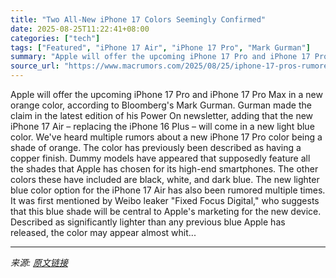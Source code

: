 ```yaml
---
title: "Two All-New iPhone 17 Colors Seemingly Confirmed"
date: 2025-08-25T11:22:41+08:00
categories: ["tech"]
tags: ["Featured", "iPhone 17 Air", "iPhone 17 Pro", "Mark Gurman"]
summary: "Apple will offer the upcoming iPhone 17 Pro and iPhone 17 Pro Max in a new orange color, according to Bloomberg's Mark Gurman. Gurman made the claim in the latest edition of his Power On newsletter, a"
source_url: "https://www.macrumors.com/2025/08/25/iphone-17-pros-rumored-new-orange-color-confirmed/"
---
```


Apple will offer the upcoming iPhone 17 Pro and iPhone 17 Pro Max in a new orange color, according to Bloomberg's Mark Gurman. Gurman made the claim in the latest edition of his Power On newsletter, adding that the new iPhone 17 Air – replacing the iPhone 16 Plus – will come in a new light blue color. We've heard multiple rumors about a new iPhone 17 Pro color being a shade of orange. The color has previously been described as having a copper finish. Dummy models have appeared that supposedly feature all the shades that Apple has chosen for its high-end smartphones. The other colors these have included are black, white, and dark blue. The new lighter blue color option for the iPhone 17 Air has also been rumored multiple times. It was first mentioned by Weibo leaker "Fixed Focus Digital," who suggests that this blue shade will be central to Apple's marketing for the new device. Described as significantly lighter than any previous blue Apple has released, the color may appear almost whit...

---

*来源: [原文链接](https://www.macrumors.com/2025/08/25/iphone-17-pros-rumored-new-orange-color-confirmed/)*

